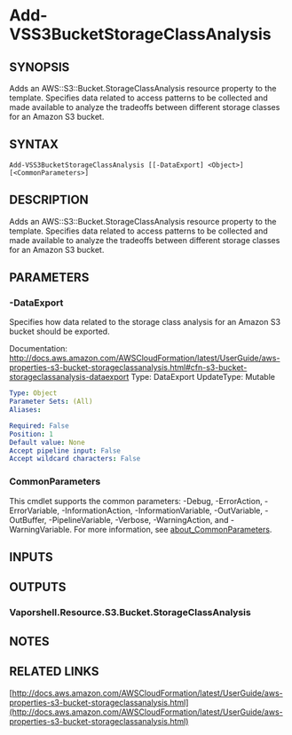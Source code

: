 # Add-VSS3BucketStorageClassAnalysis

## SYNOPSIS
Adds an AWS::S3::Bucket.StorageClassAnalysis resource property to the template.
Specifies data related to access patterns to be collected and made available to analyze the tradeoffs between different storage classes for an Amazon S3 bucket.

## SYNTAX

```
Add-VSS3BucketStorageClassAnalysis [[-DataExport] <Object>] [<CommonParameters>]
```

## DESCRIPTION
Adds an AWS::S3::Bucket.StorageClassAnalysis resource property to the template.
Specifies data related to access patterns to be collected and made available to analyze the tradeoffs between different storage classes for an Amazon S3 bucket.

## PARAMETERS

### -DataExport
Specifies how data related to the storage class analysis for an Amazon S3 bucket should be exported.

Documentation: http://docs.aws.amazon.com/AWSCloudFormation/latest/UserGuide/aws-properties-s3-bucket-storageclassanalysis.html#cfn-s3-bucket-storageclassanalysis-dataexport
Type: DataExport
UpdateType: Mutable

```yaml
Type: Object
Parameter Sets: (All)
Aliases:

Required: False
Position: 1
Default value: None
Accept pipeline input: False
Accept wildcard characters: False
```

### CommonParameters
This cmdlet supports the common parameters: -Debug, -ErrorAction, -ErrorVariable, -InformationAction, -InformationVariable, -OutVariable, -OutBuffer, -PipelineVariable, -Verbose, -WarningAction, and -WarningVariable. For more information, see [about_CommonParameters](http://go.microsoft.com/fwlink/?LinkID=113216).

## INPUTS

## OUTPUTS

### Vaporshell.Resource.S3.Bucket.StorageClassAnalysis
## NOTES

## RELATED LINKS

[http://docs.aws.amazon.com/AWSCloudFormation/latest/UserGuide/aws-properties-s3-bucket-storageclassanalysis.html](http://docs.aws.amazon.com/AWSCloudFormation/latest/UserGuide/aws-properties-s3-bucket-storageclassanalysis.html)

